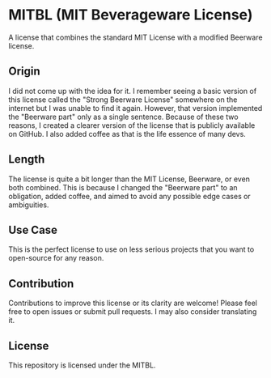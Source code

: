 # MITBL (MIT Beverageware License)

A license that combines the standard MIT License with a modified Beerware license.

## Origin

I did not come up with the idea for it. I remember seeing a basic version of this license called the "Strong Beerware License" somewhere on the internet but I was unable to find it again. However, that version implemented the "Beerware part" only as a single sentence. Because of these two reasons, I created a clearer version of the license that is publicly available on GitHub. I also added coffee as that is the life essence of many devs.

## Length

The license is quite a bit longer than the MIT License, Beerware, or even both combined. This is because I changed the "Beerware part" to an obligation, added coffee, and aimed to avoid any possible edge cases or ambiguities.

## Use Case

This is the perfect license to use on less serious projects that you want to open-source for any reason.

## Contribution

Contributions to improve this license or its clarity are welcome! Please feel free to open issues or submit pull requests. I may also consider translating it.

## License

This repository is licensed under the MITBL.
